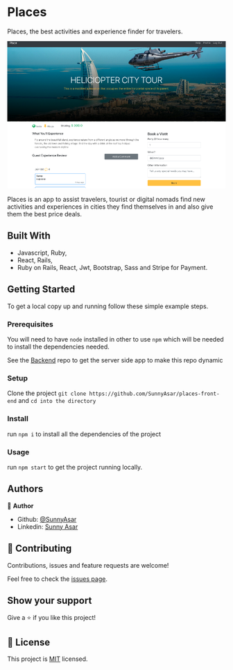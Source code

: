 # Places
Places, the best activities and experience finder for travelers.

![screenshot](./public/detail.png)

Places is an app to assist travelers, tourist or digital nomads find new activities and experiences in cities they find themselves in and also give them the best price deals.

## Built With

- Javascript, Ruby,
- React, Rails,
- Ruby on Rails, React, Jwt, Bootstrap, Sass and Stripe for Payment.


## Getting Started


To get a local copy up and running follow these simple example steps.

### Prerequisites
You will need to have `node` installed in other to use `npm` which will be needed to install the dependencies needed.

See the [Backend](https://github.com/SunnyAsar/places) repo to get the server side app to make this repo dynamic 

### Setup
Clone the project `git clone https://github.com/SunnyAsar/places-front-end` and `cd into the directory`

### Install
run `npm i` to install all the dependencies of the project

### Usage
run `npm start` to get the project running locally.


## Authors

👤 **Author**

- Github: [@SunnyAsar](https://github.com/SunnyAsar)
- Linkedin: [Sunny Asar](https://www.linkedin.com/in/sunny-asar-905648101/)

## 🤝 Contributing

Contributions, issues and feature requests are welcome!

Feel free to check the [issues page](https://github.com/SunnyAsar/places-front-end/issues).

## Show your support

Give a ⭐️ if you like this project!

## 📝 License

This project is [MIT](lic.url) licensed.
